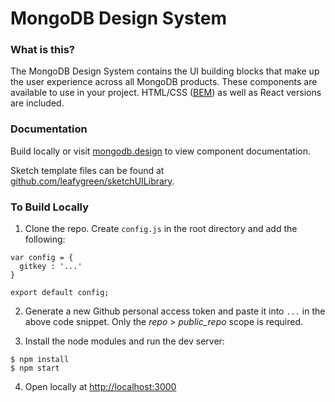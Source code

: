 # MongoDB Design System

### What is this?

The MongoDB Design System contains the UI building blocks that make up the user experience across all MongoDB products. These components are available to use in your project. HTML/CSS ([BEM](https://en.bem.info/)) as well as React versions are included.


### Documentation

Build locally or visit [mongodb.design](http://mongodb.design/) to view component documentation.

Sketch template files can be found at [github.com/leafygreen/sketchUILibrary](https://github.com/leafygreen/sketchUILibrary).


### To Build Locally

1. Clone the repo. Create `config.js` in the root directory and add the following:

```
var config = {
  gitkey : '...'
}

export default config;
```

2. Generate a new Github personal access token and paste it into `...` in the above code snippet. Only the *repo* > *public_repo* scope is required.

3. Install the node modules and run the dev server:

```
$ npm install
$ npm start
```

4. Open locally at [http://localhost:3000](http://localhost:3000)

